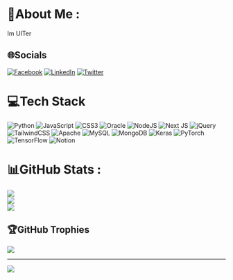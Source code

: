 # 💫About Me :
Im UITer

## 🌐Socials
[![Facebook](https://img.shields.io/badge/Facebook-%231877F2.svg?logo=Facebook&logoColor=white)](https://facebook.com/doan.sss.xem) [![LinkedIn](https://img.shields.io/badge/LinkedIn-%230077B5.svg?logo=linkedin&logoColor=white)](https://linkedin.com/in/long-hoang-bao-100b7b328) [![Twitter](https://img.shields.io/badge/Twitter-%231DA1F2.svg?logo=Twitter&logoColor=white)](https://twitter.com/_hbl_X_) 

# 💻Tech Stack
![Python](https://img.shields.io/badge/python-3670A0?style=flat&logo=python&logoColor=ffdd54) ![JavaScript](https://img.shields.io/badge/javascript-%23323330.svg?style=flat&logo=javascript&logoColor=%23F7DF1E) ![CSS3](https://img.shields.io/badge/css3-%231572B6.svg?style=flat&logo=css3&logoColor=white) ![Oracle](https://img.shields.io/badge/Oracle-F80000?style=flat&logo=oracle&logoColor=white) ![NodeJS](https://img.shields.io/badge/node.js-6DA55F?style=flat&logo=node.js&logoColor=white) ![Next JS](https://img.shields.io/badge/Next-black?style=flat&logo=next.js&logoColor=white) ![jQuery](https://img.shields.io/badge/jquery-%230769AD.svg?style=flat&logo=jquery&logoColor=white) ![TailwindCSS](https://img.shields.io/badge/tailwindcss-%2338B2AC.svg?style=flat&logo=tailwind-css&logoColor=white) ![Apache](https://img.shields.io/badge/apache-%23D42029.svg?style=flat&logo=apache&logoColor=white) ![MySQL](https://img.shields.io/badge/mysql-%2300f.svg?style=flat&logo=mysql&logoColor=white) ![MongoDB](https://img.shields.io/badge/MongoDB-%234ea94b.svg?style=flat&logo=mongodb&logoColor=white) ![Keras](https://img.shields.io/badge/Keras-%23D00000.svg?style=flat&logo=Keras&logoColor=white) ![PyTorch](https://img.shields.io/badge/PyTorch-%23EE4C2C.svg?style=flat&logo=PyTorch&logoColor=white) ![TensorFlow](https://img.shields.io/badge/TensorFlow-%23FF6F00.svg?style=flat&logo=TensorFlow&logoColor=white) ![Notion](https://img.shields.io/badge/Notion-%23000000.svg?style=flat&logo=notion&logoColor=white)
# 📊GitHub Stats :
![](https://github-readme-stats.vercel.app/api?username=duckonthemic&theme=midnight-purple&hide_border=false&include_all_commits=false&count_private=false)<br/>
![](https://github-readme-streak-stats.herokuapp.com/?user=duckonthemic&theme=midnight-purple&hide_border=false)<br/>
![](https://github-readme-stats.vercel.app/api/top-langs/?username=duckonthemic&theme=midnight-purple&hide_border=false&include_all_commits=false&count_private=false&layout=compact)

## 🏆GitHub Trophies
![](https://github-trophies.vercel.app/?username=duckonthemic&theme=dracula&no-frame=false&no-bg=true&margin-w=4)

---
[![](https://visitcount.itsvg.in/api?id=duckonthemic&label=Profile%20Views&color=11&icon=2&pretty=true)](https://visitcount.itsvg.in)
